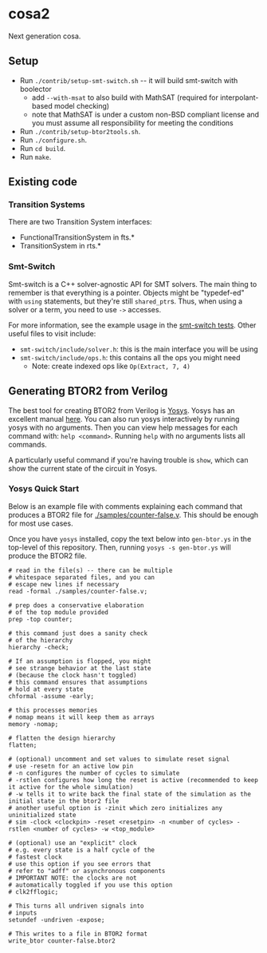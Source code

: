 # cosa2
Next generation cosa.

## Setup

* Run `./contrib/setup-smt-switch.sh` -- it will build smt-switch with boolector
  * add `--with-msat` to also build with MathSAT (required for interpolant-based model checking)
  * note that MathSAT is under a custom non-BSD compliant license and you must assume all responsibility for meeting the conditions
* Run `./contrib/setup-btor2tools.sh`.
* Run `./configure.sh`.
* Run `cd build`.
* Run `make`.

## Existing code

### Transition Systems
There are two Transition System interfaces:
* FunctionalTransitionSystem in fts.*
* TransitionSystem in rts.*


### Smt-Switch
Smt-switch is a C++ solver-agnostic API for SMT solvers. The main thing to remember is that everything is a pointer. Objects might be "typedef-ed" with `using` statements, but they're still `shared_ptr`s. Thus, when using a solver or a term, you need to use `->` accesses.

For more information, see the example usage in the [smt-switch tests](https://github.com/makaimann/smt-switch/tree/master/tests/btor).
Other useful files to visit include:
* `smt-switch/include/solver.h`: this is the main interface you will be using
* `smt-switch/include/ops.h`: this contains all the ops you might need
  * Note: create indexed ops like `Op(Extract, 7, 4)`

## Generating BTOR2 from Verilog

The best tool for creating BTOR2 from Verilog is [Yosys](https://github.com/YosysHQ/yosys). Yosys has an excellent manual [here](http://www.clifford.at/yosys/files/yosys_manual.pdf). 
You can also run yosys interactively by running yosys with no arguments. Then you can view help messages for each command with: `help <command>`. Running `help` with no arguments lists all commands.

A particularly useful command if you're having trouble is `show`, which can show the current state of the circuit in Yosys.

### Yosys Quick Start

Below is an example file with comments explaining each command that produces a BTOR2 file for [./samples/counter-false.v](./samples/counter-false.v). This should be enough for most use cases.

Once you have `yosys` installed, copy the text below into `gen-btor.ys` in the top-level of this repository. Then, running `yosys -s gen-btor.ys` will produce the BTOR2 file.

```
# read in the file(s) -- there can be multiple
# whitespace separated files, and you can
# escape new lines if necessary
read -formal ./samples/counter-false.v;

# prep does a conservative elaboration
# of the top module provided
prep -top counter;

# this command just does a sanity check
# of the hierarchy
hierarchy -check;

# If an assumption is flopped, you might
# see strange behavior at the last state
# (because the clock hasn't toggled)
# this command ensures that assumptions
# hold at every state
chformal -assume -early;

# this processes memories
# nomap means it will keep them as arrays
memory -nomap;

# flatten the design hierarchy
flatten;

# (optional) uncomment and set values to simulate reset signal
# use -resetn for an active low pin
# -n configures the number of cycles to simulate
# -rstlen configures how long the reset is active (recommended to keep it active for the whole simulation)
# -w tells it to write back the final state of the simulation as the initial state in the btor2 file
# another useful option is -zinit which zero initializes any uninitialized state
# sim -clock <clockpin> -reset <resetpin> -n <number of cycles> -rstlen <number of cycles> -w <top_module>

# (optional) use an "explicit" clock
# e.g. every state is a half cycle of the
# fastest clock
# use this option if you see errors that
# refer to "adff" or asynchronous components
# IMPORTANT NOTE: the clocks are not
# automatically toggled if you use this option
# clk2fflogic;

# This turns all undriven signals into
# inputs
setundef -undriven -expose;

# This writes to a file in BTOR2 format
write_btor counter-false.btor2
```
